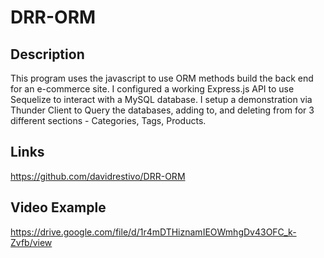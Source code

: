 # DRR-ORM

## Description
This program uses the javascript to use ORM methods build the back end for an e-commerce site. I configured a working Express.js API to use Sequelize to interact with a MySQL database. I setup a demonstration via Thunder Client to Query the databases, adding to, and deleting from for 3 different sections - Categories, Tags, Products.

## Links


https://github.com/davidrestivo/DRR-ORM


## Video Example

https://drive.google.com/file/d/1r4mDTHiznamIEOWmhgDv43OFC_k-Zvfb/view


